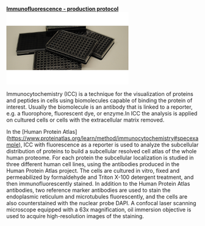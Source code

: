 [**Immunofluorescence - production protocol**](./productionSOP.pdf)
![image](./images/production.png)

Immunocytochemistry (ICC) is a technique for the visualization of proteins and peptides in cells using biomolecules capable of binding the protein of interest. Usually the biomolecule is an antibody that is linked to a reporter, e.g. a fluorophore, fluorescent dye, or enzyme.In ICC the analysis is applied on cultured cells or cells with the extracellular matrix removed.

In the [Human Protein Atlas] (https://www.proteinatlas.org/learn/method/immunocytochemistry#specexample), ICC with fluorescence as a reporter is used to analyze the subcellular distribution of proteins to build a subcellular resolved cell atlas of the whole human proteome. For each protein the subcellular localization is studied in three different human cell lines, using the antibodies produced in the Human Protein Atlas project. The cells are cultured in vitro, fixed and permeabilized by formaldehyde and Triton X-100 detergent treatment, and then immunofluorescently stained. In addition to the Human Protein Atlas antibodies, two reference marker antibodies are used to stain the endoplasmic reticulum and microtubules fluorescently, and the cells are also counterstained with the nuclear probe DAPI. A confocal laser scanning microscope equipped with a 63x magnification, oil immersion objective is used to acquire high-resolution images of the staining. 

